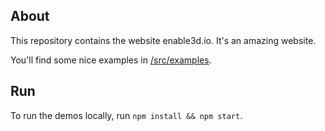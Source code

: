## About

This repository contains the website enable3d.io.
It's an amazing website.

You'll find some nice examples in [/src/examples](/src/examples).

## Run

To run the demos locally, run `npm install && npm start`.
